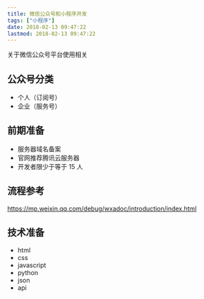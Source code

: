 ```yaml
---
title: 微信公众号和小程序开发
tags: ["小程序"]
date: 2018-02-13 09:47:22
lastmod: 2018-02-13 09:47:22
---
```


关于微信公众号平台使用相关

<!--more-->

## 公众号分类

- 个人（订阅号）
- 企业（服务号）

## 前期准备

- 服务器域名备案
- 官网推荐腾讯云服务器
- 开发者限少于等于 15 人

## 流程参考

<a href="https://mp.weixin.qq.com/debug/wxadoc/introduction/index.html">https://mp.weixin.qq.com/debug/wxadoc/introduction/index.html</a>

## 技术准备

- html
- css
- javascript
- python
- json
- api
